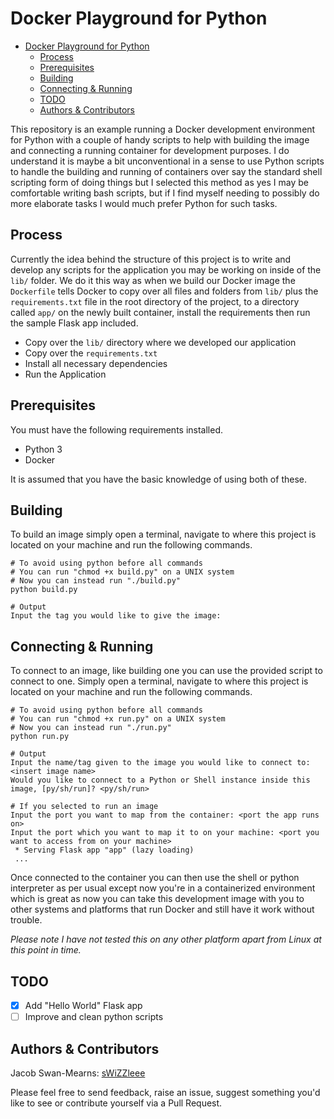 # Docker Playground for Python

- [Docker Playground for Python](#Docker-Playground-for-Python)
  - [Process](#Process)
  - [Prerequisites](#Prerequisites)
  - [Building](#Building)
  - [Connecting & Running](#Connecting--Running)
  - [TODO](#TODO)
  - [Authors & Contributors](#Authors--Contributors)

This repository is an example running a Docker development environment for Python with a couple of handy scripts to help with building the image and connecting a running container for development purposes. I do understand it is maybe a bit unconventional in a sense to use Python scripts to handle the building and running of containers over say the standard shell scripting form of doing things but I selected this method as yes I may be comfortable writing bash scripts, but if I find myself needing to possibly do more elaborate tasks I would much prefer Python for such tasks. 

## Process

Currently the idea behind the structure of this project is to write and develop any scripts for the application you may be working on inside of the `lib/` folder. We do it this way as when we build our Docker image the `Dockerfile` tells Docker to copy over all files and folders from `lib/` plus the `requirements.txt` file in the root directory of the project, to a directory called `app/` on the newly built container, install the requirements then run the sample Flask app included.

  - Copy over the `lib/` directory where we developed our application
  - Copy over the `requirements.txt`
  - Install all necessary dependencies
  - Run the Application

## Prerequisites

You must have the following requirements installed.

- Python 3
- Docker

It is assumed that you have the basic knowledge of using both of these.

## Building

To build an image simply open a terminal, navigate to where this project is located on your machine and run the following commands.

```shell
# To avoid using python before all commands
# You can run "chmod +x build.py" on a UNIX system
# Now you can instead run "./build.py"
python build.py 

# Output
Input the tag you would like to give the image:
```

## Connecting & Running

To connect to an image, like building one you can use the provided script to connect to one. Simply open a terminal, navigate to where this project is located on your machine and run the following commands.

```shell
# To avoid using python before all commands
# You can run "chmod +x run.py" on a UNIX system
# Now you can instead run "./run.py"
python run.py

# Output
Input the name/tag given to the image you would like to connect to: <insert image name>
Would you like to connect to a Python or Shell instance inside this image, [py/sh/run]? <py/sh/run>

# If you selected to run an image
Input the port you want to map from the container: <port the app runs on>
Input the port which you want to map it to on your machine: <port you want to access from on your machine>
 * Serving Flask app "app" (lazy loading)
 ...
```

Once connected to the container you can then use the shell or python interpreter as per usual except now you're in a containerized environment which is great as now you can take this development image with you to other systems and platforms that run Docker and still have it work without trouble. 

_Please note I have not tested this on any other platform apart from Linux at this point in time._

## TODO

- [x] Add "Hello World" Flask app
- [ ] Improve and clean python scripts

## Authors & Contributors

Jacob Swan-Mearns: [sWiZZleee](https://github.com/swizzleee)

Please feel free to send feedback, raise an issue, suggest something you'd like to see or contribute yourself via a Pull Request.